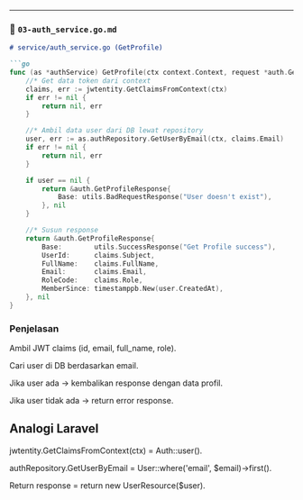 
---

### 📄 `03-auth_service.go.md`
```markdown
# service/auth_service.go (GetProfile)

```go
func (as *authService) GetProfile(ctx context.Context, request *auth.GetProfileRequest) (*auth.GetProfileResponse, error) {
	//* Get data token dari context
	claims, err := jwtentity.GetClaimsFromContext(ctx)
	if err != nil {
		return nil, err
	}

	//* Ambil data user dari DB lewat repository
	user, err := as.authRepository.GetUserByEmail(ctx, claims.Email)
	if err != nil {
		return nil, err
	}

	if user == nil {
		return &auth.GetProfileResponse{
			Base: utils.BadRequestResponse("User doesn't exist"),
		}, nil
	}

	//* Susun response
	return &auth.GetProfileResponse{
		Base:        utils.SuccessResponse("Get Profile success"),
		UserId:      claims.Subject,
		FullName:    claims.FullName,
		Email:       claims.Email,
		RoleCode:    claims.Role,
		MemberSince: timestamppb.New(user.CreatedAt),
	}, nil
}
```
### Penjelasan

Ambil JWT claims (id, email, full_name, role).

Cari user di DB berdasarkan email.

Jika user ada → kembalikan response dengan data profil.

Jika user tidak ada → return error response.

## Analogi Laravel

jwtentity.GetClaimsFromContext(ctx) = Auth::user().

authRepository.GetUserByEmail = User::where('email', $email)->first().

Return response = return new UserResource($user).